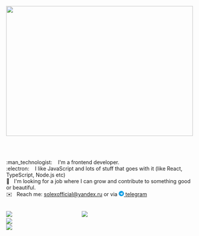 <p align="center"><img align="center" height="350px" width="100%" src="./github-preview-24mb.gif"></p>
<br />
<br />
<p>
:man_technologist: &nbsp;&nbsp;&nbsp;I'm a frontend developer.<br />
:electron: &nbsp;&nbsp;&nbsp;I like JavaScript and lots of stuff that goes with it (like React, TypeScript, Node.js etc)<br />
👯&nbsp;&nbsp;&nbsp;I'm looking for a job where I can grow and contribute to something good or beautiful.<br />
  ✉️&nbsp;&nbsp;&nbsp;Reach me: <a href="mailto:solexofficial@yandex.ru">solexofficial@yandex.ru</a> or via <a href="https://t.me/thesolex"><img height="14px" src="./telegram.svg" />&nbsp;telegram</a><br /><br>
</p>
<img width="300px" align="right" src="https://github-readme-stats.vercel.app/api/top-langs/?username=solexofficial&layout=compact&theme=radical" />
 <p>
<img src="https://www.codewars.com/users/Solexofficial/badges/large" />
<img width="500px" align="left" src="https://github-readme-stats.vercel.app/api?username=Solexofficial&show_icons=true&theme=radical" />
<img align="left" src="https://github-profile-trophy.vercel.app/?username=solexofficial&theme=onedark&title=Stars,Commit, Followers, PullRequest, Repositories" issues="false" />
